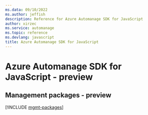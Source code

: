 ```yaml
---
ms.data: 09/10/2022
ms.author: jeffish
description: Reference for Azure Automanage SDK for JavaScript
author: xirzec
ms.service: automanage
ms.topic: reference
ms.devlang: javascript
title: Azure Automanage SDK for JavaScript
---
```

# Azure Automanage SDK for JavaScript - preview

## Management packages - preview
[!INCLUDE [mgmt-packages](automanage-mgmt-index.md)]
